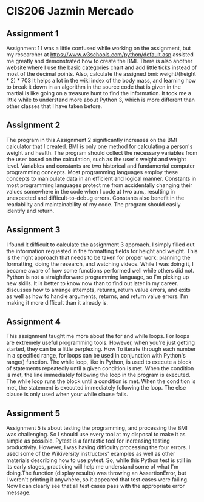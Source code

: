# CIS206 Jazmin Mercado

## Assignment 1
 Assignment 1 I was a little confused while working on the assignment, but my researcher at https://www.w3schools.com/python/default.asp assisted me greatly and demonstrated how to create the BMI. There is also another website where I use the basic categories chart and add little ticks instead of most of the decimal points. Also, calculate the assigned bmi: weight/(height * 2) * 703 It helps a lot in the wiki index of the body mass, and learning how to break it down in an algorithm in the source code that is given in the martial is like going on a treasure hunt to find the information. It took me a little while to understand more about Python 3, which is more different than other classes that I have taken before. 

## Assignment 2
The program in this Assignment 2 significantly increases on the BMI calculator that I created. BMI is only one method for calculating a person's weight and health. The program should collect the necessary variables from the user based on the calculation, such as the user's weight and weight level. Variables and constants are two historical and fundamental computer programming concepts. Most programming languages employ these concepts to manipulate data in an efficient and logical manner. Constants in most programming languages protect me from accidentally changing their values somewhere in the code when I code at two a.m., resulting in unexpected and difficult-to-debug errors. Constants also benefit in the readability and maintainability of my code. The program should easily identify and return.

## Assignment 3
I found it difficult to calculate the assignment 3 approach. I simply filled out the information requested in the formatting fields for height and weight. This is the right approach that needs to be taken for proper work: planning the formatting, doing the research, and watching videos. While I was doing it, I became aware of how some functions performed well while others did not. Python is not a straightforward programming language, so I'm picking up new skills. It is better to know now than to find out later in my career. discusses how to arrange attempts, returns, return value errors, and exits as well as how to handle arguments, returns, and return value errors. I'm making it more difficult than it already is.

## Assignment 4
This assignment taught me more about the for and while loops. For loops are extremely useful programming tools. However, when you're just getting started, they can be a little perplexing. How To iterate through each number in a specified range, for loops can be used in conjunction with Python's range() function. The while loop, like in Python, is used to execute a block of statements repeatedly until a given condition is met. When the condition is met, the line immediately following the loop in the program is executed. The while loop runs the block until a condition is met. When the condition is met, the statement is executed immediately following the loop. The else clause is only used when your while clause fails.

## Assignment 5
Assignment 5 is about testing the programming, and processing the BMI was challenging. So I should use every tool at my disposal to make it as simple as possible. Pytest is a fantastic tool for increasing testing productivity. However, I was having difficulty processing the four errors. I used some of the Wikiversity instructors' examples as well as other materials describing how to use pytest. So, while this Python test is still in its early stages, practicing will help me understand some of what I'm doing.The function (display results) was throwing an AssertionError, but I weren't printing it anywhere, so it appeared that test cases were failing. Now I can clearly see that all test cases pass with the appropriate error message.

